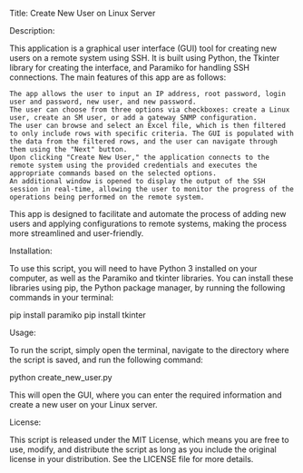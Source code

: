 Title: Create New User on Linux Server

Description:

This application is a graphical user interface (GUI) tool for creating new users on a remote system using SSH. It is built using Python, the Tkinter library for creating the interface, and Paramiko for handling SSH connections. The main features of this app are as follows:

    The app allows the user to input an IP address, root password, login user and password, new user, and new password.
    The user can choose from three options via checkboxes: create a Linux user, create an SM user, or add a gateway SNMP configuration.
    The user can browse and select an Excel file, which is then filtered to only include rows with specific criteria. The GUI is populated with the data from the filtered rows, and the user can navigate through them using the "Next" button.
    Upon clicking "Create New User," the application connects to the remote system using the provided credentials and executes the appropriate commands based on the selected options.
    An additional window is opened to display the output of the SSH session in real-time, allowing the user to monitor the progress of the operations being performed on the remote system.

This app is designed to facilitate and automate the process of adding new users and applying configurations to remote systems, making the process more streamlined and user-friendly.

Installation:

To use this script, you will need to have Python 3 installed on your computer, as well as the Paramiko and tkinter libraries. You can install these libraries using pip, the Python package manager, by running the following commands in your terminal:

pip install paramiko
pip install tkinter

Usage:

To run the script, simply open the terminal, navigate to the directory where the script is saved, and run the following command:

python create_new_user.py

This will open the GUI, where you can enter the required information and create a new user on your Linux server.

License:

This script is released under the MIT License, which means you are free to use, modify, and distribute the script as long as you include the original license in your distribution. See the LICENSE file for more details.
